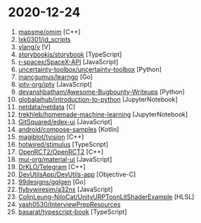 # 2020-12-24

1. [mapsme/omim](https://github.com/mapsme/omim "🗺️ MAPS.ME — Offline OpenStreetMap maps for iOS and Android") [C++]
2. [lxk0301/jd_scripts](https://github.com/lxk0301/jd_scripts "基于JavaScript的京东薅羊毛工具") 
3. [vlang/v](https://github.com/vlang/v "Simple, fast, safe, compiled language for developing maintainable software. Compiles itself in <1s with zero library dependencies. https://vlang.io") [V]
4. [storybookjs/storybook](https://github.com/storybookjs/storybook "📓 The UI component explorer. Develop, document, & test for React, Vue, Angular, Ember, Web Components, & more!") [TypeScript]
5. [r-spacex/SpaceX-API](https://github.com/r-spacex/SpaceX-API "🚀 Open Source REST API for rocket, core, capsule, pad, and launch data") [JavaScript]
6. [uncertainty-toolbox/uncertainty-toolbox](https://github.com/uncertainty-toolbox/uncertainty-toolbox "A python toolbox for predictive uncertainty quantification, calibration, metrics, and visualization") [Python]
7. [inancgumus/learngo](https://github.com/inancgumus/learngo "1000+ Hand-Crafted Go Examples, Exercises, and Quizzes") [Go]
8. [iptv-org/iptv](https://github.com/iptv-org/iptv "Collection of 5000+ publicly available IPTV channels from all over the world") [JavaScript]
9. [devanshbatham/Awesome-Bugbounty-Writeups](https://github.com/devanshbatham/Awesome-Bugbounty-Writeups "A curated list of bugbounty writeups (Bug type wise) , inspired from https://github.com/ngalongc/bug-bounty-reference") [Python]
10. [globalaihub/introduction-to-python](https://github.com/globalaihub/introduction-to-python "") [JupyterNotebook]
11. [netdata/netdata](https://github.com/netdata/netdata "Real-time performance monitoring, done right! https://www.netdata.cloud") [C]
12. [trekhleb/homemade-machine-learning](https://github.com/trekhleb/homemade-machine-learning "🤖 Python examples of popular machine learning algorithms with interactive Jupyter demos and math being explained") [JupyterNotebook]
13. [GitSquared/edex-ui](https://github.com/GitSquared/edex-ui "A cross-platform, customizable science fiction terminal emulator with advanced monitoring & touchscreen support.") [JavaScript]
14. [android/compose-samples](https://github.com/android/compose-samples "Official Jetpack Compose samples.") [Kotlin]
15. [magiblot/tvision](https://github.com/magiblot/tvision "A modern port of Turbo Vision 2.0, the classical framework for text-based user interfaces. Now cross-platform and with Unicode support.") [C++]
16. [hotwired/stimulus](https://github.com/hotwired/stimulus "A modest JavaScript framework for the HTML you already have") [TypeScript]
17. [OpenRCT2/OpenRCT2](https://github.com/OpenRCT2/OpenRCT2 "An open source re-implementation of RollerCoaster Tycoon 2 🎢") [C++]
18. [mui-org/material-ui](https://github.com/mui-org/material-ui "React components for faster and simpler web development. Build your own design system, or start with Material Design.") [JavaScript]
19. [DrKLO/Telegram](https://github.com/DrKLO/Telegram "Telegram for Android source") [C++]
20. [DevUtilsApp/DevUtils-app](https://github.com/DevUtilsApp/DevUtils-app "Developer Utilities for macOS") [Objective-C]
21. [99designs/gqlgen](https://github.com/99designs/gqlgen "go generate based graphql server library") [Go]
22. [flybywiresim/a32nx](https://github.com/flybywiresim/a32nx "The A32NX Project is a community driven open source project to create a free Airbus A320neo in Microsoft Flight Simulator that is as close to reality as possible. It aims to enhance the default A320neo by improving the systems depth and functionality to bring it up to payware-level, all for free.") [JavaScript]
23. [ColinLeung-NiloCat/UnityURPToonLitShaderExample](https://github.com/ColinLeung-NiloCat/UnityURPToonLitShaderExample "A very simple toon lit shader example, for you to learn writing custom lit shader in Unity URP") [HLSL]
24. [yash0530/InterviewPrepResources](https://github.com/yash0530/InterviewPrepResources "Resources for Coding Interviews for Undergrads for Internships and FTE") 
25. [basarat/typescript-book](https://github.com/basarat/typescript-book "📚 The definitive guide to TypeScript and possibly the best TypeScript book 📖. Free and Open Source 🌹") [TypeScript]
